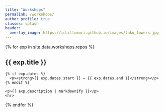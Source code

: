 ```yaml
---
title: "Workshops"
permalink: /workshops/
author_profile: true
classes: splash
header:
  overlay_image: https://ichittumuri.github.io/images/taku_towers.jpg
---
```


<div>
  {% for exp in site.data.workshops.repos %}
    <h2>{{ exp.title }}</h2>

    {% if exp.dates %}
      <p><strong>{{ exp.dates.start }} — {{ exp.dates.end }}</strong></p>
    {% endif %}

    <p>{{ exp.description | markdownify }}</p>
    <hr>
  {% endfor %}
</div>
